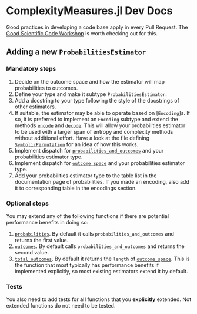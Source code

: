 # ComplexityMeasures.jl Dev Docs

Good practices in developing a code base apply in every Pull Request. The [Good Scientific Code Workshop](https://github.com/JuliaDynamics/GoodScientificCodeWorkshop) is worth checking out for this.

## Adding a new `ProbabilitiesEstimator`

### Mandatory steps
1. Decide on the outcome space and how the estimator will map probabilities to outcomes.
2. Define your type and make it subtype `ProbabilitiesEstimator`.
4. Add a docstring to your type following the style of the docstrings of other estimators.
5. If suitable, the estimator may be able to operate based on [`Encoding`]s. If so, it is preferred to implement an `Encoding` subtype and extend the methods [`encode`](@ref) and [`decode`](@ref). This will allow your probabilities estimator to be used with a larger span of entropy and complexity methods without additional effort. Have a look at the file defining [`SymbolicPermutation`](@ref) for an idea of how this works.
6. Implement dispatch for [`probabilities_and_outcomes`](@ref) and your probabilities estimator type.
7. Implement dispatch for [`outcome_space`](@ref) and your probabilities estimator type.
8. Add your probabilities estimator type to the table list in the documentation page of probabilities. If you made an encoding, also add it to corresponding table in the encodings section.

### Optional steps
You may extend any of the following functions if there are potential performance benefits in doing so:

1. [`probabilities`](@ref). By default it calls `probabilities_and_outcomes` and returns the first value.
2. [`outcomes`](@ref). By default calls `probabilities_and_outcomes` and returns the second value.
3.  [`total_outcomes`](@ref). By default it returns the `length` of [`outcome_space`](@ref). This is the function that most typically has performance benefits if implemented explicitly, so most existing estimators extend it by default.

### Tests
You also need to add tests for **all** functions that you **explicitly** extended.
Not extended functions do not need to be tested.